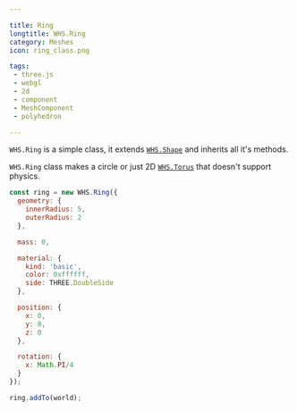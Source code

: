 ```yaml
---

title: Ring
longtitle: WHS.Ring
category: Meshes
icon: ring_class.png

tags:
 - three.js
 - webgl
 - 2d
 - component
 - MeshComponent
 - polyhedron

---
```



`WHS.Ring` is a simple class, it extends <a href="#shape">`WHS.Shape`</a> and inherits all it's methods.

`WHS.Ring` class makes a circle or just 2D <a href="#torus">`WHS.Torus`</a> that doesn't support physics.

```javascript
const ring = new WHS.Ring({
  geometry: {
    innerRadius: 5,
    outerRadius: 2
  },

  mass: 0,

  material: {
    kind: 'basic',
    color: 0xffffff,
    side: THREE.DoubleSide
  },

  position: {
    x: 0,
    y: 8,
    z: 0
  },

  rotation: {
    x: Math.PI/4
  }
});

ring.addTo(world);
```
